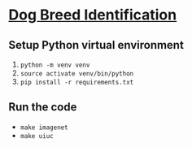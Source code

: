 # [Dog Breed Identification](https://www.kaggle.com/c/dog-breed-identification/overview)

## Setup Python virtual environment

1.  `python -m venv venv`
2.	`source activate venv/bin/python`
3.	`pip install -r requirements.txt`

## Run the code

-	`make imagenet`
-	`make uiuc`
